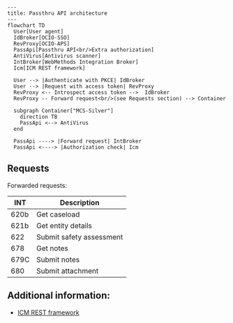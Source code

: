 ```mermaid
---
title: Passthru API architecture
---
flowchart TD
  User[User agent]
  IdBroker[OCIO-SSO]
  RevProxy[OCIO-APS]
  PassApi[Passthru API<br/>Extra authorization]
  AntiVirus[Antivirus scanner]
  IntBroker[WebMethods Integration Broker]
  Icm[ICM REST framework]

  User --> |Authenticate with PKCE| IdBroker
  User --> |Request with access token| RevProxy
  RevProxy <-- Introspect access token -->  IdBroker
  RevProxy -- Forward request<br/>(see Requests section) --> Container

  subgraph Container["MCS-Silver"]
    direction TB
    PassApi <--> AntiVirus
  end

  PassApi ----> |Forward request| IntBroker
  PassApi <----> |Authorization check| Icm
```

## Requests

Forwarded requests:

| INT | Description |
|-|-|
| 620b | Get caseload |
| 621b | Get entity details |
| 622 | Submit safety assessment |
| 678 | Get notes |
| 679C | Submit notes |
| 680 | Submit attachment |

## Additional information:

- [ICM REST framework](https://dev.azure.com/bc-icm/SiebelCRM%20Lab/_wiki/wikis/SiebelCRM-Lab.wiki/575/Siebel-Application-Client-ID-(Service-Account)-Operation-for-DATA-API)
